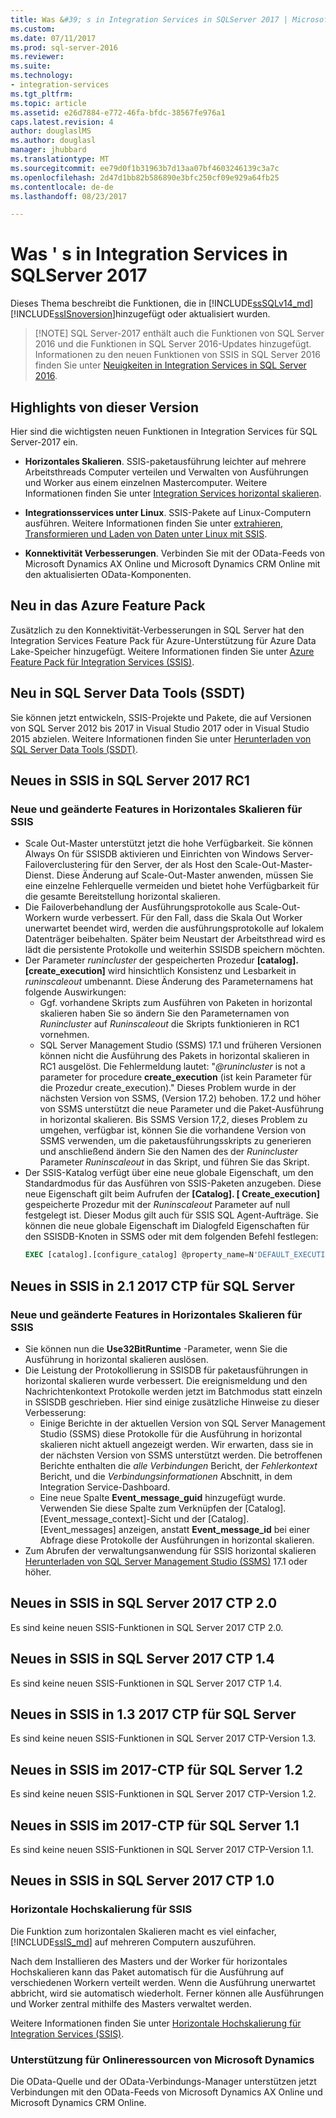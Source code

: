 ```yaml
---
title: Was &#39; s in Integration Services in SQLServer 2017 | Microsoft Docs
ms.custom: 
ms.date: 07/11/2017
ms.prod: sql-server-2016
ms.reviewer: 
ms.suite: 
ms.technology:
- integration-services
ms.tgt_pltfrm: 
ms.topic: article
ms.assetid: e26d7884-e772-46fa-bfdc-38567fe976a1
caps.latest.revision: 4
author: douglaslMS
ms.author: douglasl
manager: jhubbard
ms.translationtype: MT
ms.sourcegitcommit: ee79d0f1b31963b7d13aa07bf4603246139c3a7c
ms.openlocfilehash: 2d47d1bb82b586890e3bfc250cf09e929a64fb25
ms.contentlocale: de-de
ms.lasthandoff: 08/23/2017

---
```

# <a name="what39s-new-in-integration-services-in-sql-server-2017"></a>Was &#39; s in Integration Services in SQLServer 2017
Dieses Thema beschreibt die Funktionen, die in [!INCLUDE[ssSQLv14_md](../includes/sssqlv14-md.md)] [!INCLUDE[ssISnoversion](../includes/ssisnoversion-md.md)]hinzugefügt oder aktualisiert wurden.

>   [!NOTE]
> SQL Server-2017 enthält auch die Funktionen von SQL Server 2016 und die Funktionen in SQL Server 2016-Updates hinzugefügt. Informationen zu den neuen Funktionen von SSIS in SQL Server 2016 finden Sie unter [Neuigkeiten in Integration Services in SQL Server 2016](../integration-services/what-s-new-in-integration-services-in-sql-server-2016.md).

## <a name="highlights-of-this-release"></a>Highlights von dieser Version

Hier sind die wichtigsten neuen Funktionen in Integration Services für SQL Server-2017 ein.

-   **Horizontales Skalieren**. SSIS-paketausführung leichter auf mehrere Arbeitsthreads Computer verteilen und Verwalten von Ausführungen und Worker aus einem einzelnen Mastercomputer. Weitere Informationen finden Sie unter [Integration Services horizontal skalieren](../integration-services/scale-out/integration-services-ssis-scale-out.md).

-   **Integrationsservices unter Linux**. SSIS-Pakete auf Linux-Computern ausführen. Weitere Informationen finden Sie unter [extrahieren, Transformieren und Laden von Daten unter Linux mit SSIS](../linux/sql-server-linux-migrate-ssis.md).

-   **Konnektivität Verbesserungen**. Verbinden Sie mit der OData-Feeds von Microsoft Dynamics AX Online und Microsoft Dynamics CRM Online mit den aktualisierten OData-Komponenten. 

## <a name="new-in-the-azure-feature-pack"></a>Neu in das Azure Feature Pack

Zusätzlich zu den Konnektivität-Verbesserungen in SQL Server hat den Integration Services Feature Pack für Azure-Unterstützung für Azure Data Lake-Speicher hinzugefügt. Weitere Informationen finden Sie unter [Azure Feature Pack für Integration Services (SSIS)](azure-feature-pack-for-integration-services-ssis.md).

## <a name="new-in-sql-server-data-tools-ssdt"></a>Neu in SQL Server Data Tools (SSDT)

Sie können jetzt entwickeln, SSIS-Projekte und Pakete, die auf Versionen von SQL Server 2012 bis 2017 in Visual Studio 2017 oder in Visual Studio 2015 abzielen. Weitere Informationen finden Sie unter [Herunterladen von SQL Server Data Tools (SSDT)](../ssdt/download-sql-server-data-tools-ssdt.md).

## <a name="new-in-ssis-in-sql-server-2017-rc1"></a>Neues in SSIS in SQL Server 2017 RC1

### <a name="new-and-changed-features-in-scale-out-for-ssis"></a>Neue und geänderte Features in Horizontales Skalieren für SSIS

-   Scale Out-Master unterstützt jetzt die hohe Verfügbarkeit. Sie können Always On für SSISDB aktivieren und Einrichten von Windows Server-Failoverclustering für den Server, der als Host den Scale-Out-Master-Dienst. Diese Änderung auf Scale-Out-Master anwenden, müssen Sie eine einzelne Fehlerquelle vermeiden und bietet hohe Verfügbarkeit für die gesamte Bereitstellung horizontal skalieren.
-   Die Failoverbehandlung der Ausführungsprotokolle aus Scale-Out-Workern wurde verbessert. Für den Fall, dass die Skala Out Worker unerwartet beendet wird, werden die ausführungsprotokolle auf lokalem Datenträger beibehalten. Später beim Neustart der Arbeitsthread wird es lädt die persistente Protokolle und weiterhin SSISDB speichern möchten.
-   Der Parameter *runincluster* der gespeicherten Prozedur **[catalog].[create_execution]** wird hinsichtlich Konsistenz und Lesbarkeit in *runinscaleout* umbenannt. Diese Änderung des Parameternamens hat folgende Auswirkungen:
    -   Ggf. vorhandene Skripts zum Ausführen von Paketen in horizontal skalieren haben Sie so ändern Sie den Parameternamen von *Runincluster* auf *Runinscaleout* die Skripts funktionieren in RC1 vornehmen.
    -   SQL Server Management Studio (SSMS) 17.1 und früheren Versionen können nicht die Ausführung des Pakets in horizontal skalieren in RC1 ausgelöst. Die Fehlermeldung lautet: "*@runincluster* is not a parameter for procedure **create_execution** (ist kein Parameter für die Prozedur create_execution)." Dieses Problem wurde in der nächsten Version von SSMS, (Version 17.2) behoben. 17.2 und höher von SSMS unterstützt die neue Parameter und die Paket-Ausführung in horizontal skalieren. Bis SSMS Version 17,2, dieses Problem zu umgehen, verfügbar ist, können Sie die vorhandene Version von SSMS verwenden, um die paketausführungsskripts zu generieren und anschließend ändern Sie den Namen des der *Runincluster* Parameter *Runinscaleout* in das Skript, und führen Sie das Skript.
-   Der SSIS-Katalog verfügt über eine neue globale Eigenschaft, um den Standardmodus für das Ausführen von SSIS-Paketen anzugeben. Diese neue Eigenschaft gilt beim Aufrufen der **[Catalog]. [ Create_execution]** gespeicherte Prozedur mit der *Runinscaleout* Parameter auf null festgelegt ist. Dieser Modus gilt auch für SSIS SQL Agent-Aufträge. Sie können die neue globale Eigenschaft im Dialogfeld Eigenschaften für den SSISDB-Knoten in SSMS oder mit dem folgenden Befehl festlegen:
    ```sql
    EXEC [catalog].[configure_catalog] @property_name=N'DEFAULT_EXECUTION_MODE', @property_value=1
    ```

## <a name="new-in-ssis-in-sql-server-2017-ctp-21"></a>Neues in SSIS in 2.1 2017 CTP für SQL Server

### <a name="new-and-changed-features-in-scale-out-for-ssis"></a>Neue und geänderte Features in Horizontales Skalieren für SSIS

-   Sie können nun die **Use32BitRuntime** -Parameter, wenn Sie die Ausführung in horizontal skalieren auslösen.
-   Die Leistung der Protokollierung in SSISDB für paketausführungen in horizontal skalieren wurde verbessert. Die ereignismeldung und den Nachrichtenkontext Protokolle werden jetzt im Batchmodus statt einzeln in SSISDB geschrieben. Hier sind einige zusätzliche Hinweise zu dieser Verbesserung:        
    - Einige Berichte in der aktuellen Version von SQL Server Management Studio (SSMS) diese Protokolle für die Ausführung in horizontal skalieren nicht aktuell angezeigt werden. Wir erwarten, dass sie in der nächsten Version von SSMS unterstützt werden. Die betroffenen Berichte enthalten die *alle Verbindungen* Bericht, der *Fehlerkontext* Bericht, und die *Verbindungsinformationen* Abschnitt, in dem Integration Service-Dashboard.
    - Eine neue Spalte **Event_message_guid** hinzugefügt wurde. Verwenden Sie diese Spalte zum Verknüpfen der [Catalog]. [Event_message_context]-Sicht und der [Catalog]. [Event_messages] anzeigen, anstatt **Event_message_id** bei einer Abfrage diese Protokolle der Ausführungen in horizontal skalieren.
-   Zum Abrufen der verwaltungsanwendung für SSIS horizontal skalieren [Herunterladen von SQL Server Management Studio (SSMS)](https://docs.microsoft.com/sql/ssms/download-sql-server-management-studio-ssms) 17.1 oder höher.

## <a name="new-in-ssis-in-sql-server-2017-ctp-20"></a>Neues in SSIS in SQL Server 2017 CTP 2.0

Es sind keine neuen SSIS-Funktionen in SQL Server 2017 CTP 2.0.

## <a name="new-in-ssis-in-sql-server-2017-ctp-14"></a>Neues in SSIS in SQL Server 2017 CTP 1.4

Es sind keine neuen SSIS-Funktionen in SQL Server 2017 CTP 1.4.

## <a name="new-in-ssis-in-sql-server-2017-ctp-13"></a>Neues in SSIS in 1.3 2017 CTP für SQL Server

Es sind keine neuen SSIS-Funktionen in SQL Server 2017 CTP-Version 1.3.

## <a name="new-in-ssis-in-sql-server-2017-ctp-12"></a>Neues in SSIS im 2017-CTP für SQL Server 1.2

Es sind keine neuen SSIS-Funktionen in SQL Server 2017 CTP-Version 1.2.

## <a name="new-in-ssis-in-sql-server-2017-ctp-11"></a>Neues in SSIS im 2017-CTP für SQL Server 1.1

Es sind keine neuen SSIS-Funktionen in SQL Server 2017 CTP-Version 1.1.

## <a name="new-in-ssis-in-sql-server-2017-ctp-10"></a>Neues in SSIS in SQL Server 2017 CTP 1.0

### <a name="scale-out-for-ssis"></a>Horizontale Hochskalierung für SSIS

Die Funktion zum horizontalen Skalieren macht es viel einfacher, [!INCLUDE[ssIS_md](../includes/ssis-md.md)] auf mehreren Computern auszuführen. 
   
Nach dem Installieren des Masters und der Worker für horizontales Hochskalieren kann das Paket automatisch für die Ausführung auf verschiedenen Workern verteilt werden. Wenn die Ausführung unerwartet abbricht, wird sie automatisch wiederholt. Ferner können alle Ausführungen und Worker zentral mithilfe des Masters verwaltet werden.
   
Weitere Informationen finden Sie unter [Horizontale Hochskalierung für Integration Services (SSIS)](../integration-services/scale-out/integration-services-ssis-scale-out.md).
   
### <a name="support-for-microsoft-dynamics-online-resources"></a>Unterstützung für Onlineressourcen von Microsoft Dynamics

Die OData-Quelle und der OData-Verbindungs-Manager unterstützen jetzt Verbindungen mit den OData-Feeds von Microsoft Dynamics AX Online und Microsoft Dynamics CRM Online.


